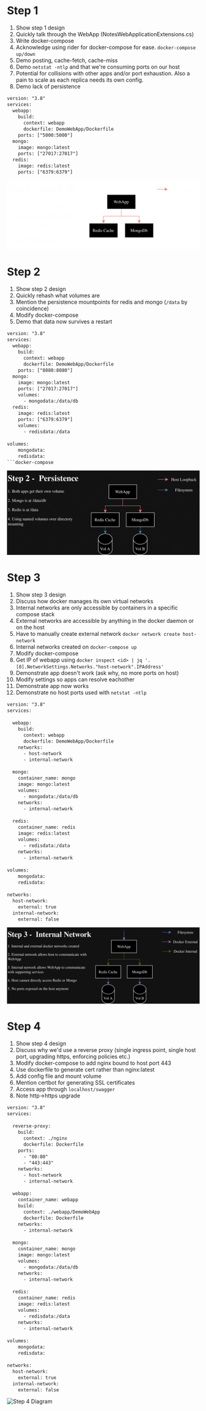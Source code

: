 # Step 1

1. Show step 1 design
1. Quickly talk through the WebApp (NotesWebApplicationExtensions.cs)
1. Write docker-compose
1. Acknowledge using rider for docker-compose for ease. `docker-compose up/down`
1. Demo posting, cache-fetch, cache-miss
1. Demo `netstat -ntlp` and that we're consuming ports on our host
1. Potential for collisions with other apps and/or port exhaustion. Also a pain to scale as each replica needs its own config.
1. Demo lack of persistence

```docker-compose
version: "3.8"
services:
  webapp:
    build:
      context: webapp
      dockerfile: DemoWebApp/Dockerfile
    ports: ["5000:5000"]
  mongo: 
    image: mongo:latest
    ports: ["27017:27017"]
  redis:
    image: redis:latest
    ports: ["6379:6379"]
```

![Step 1 Diagram](notes-assets/step-1.png)

# Step 2

1. Show step 2 design
1. Quickly rehash what volumes are
1. Mention the persistence mountpoints for redis and mongo (`/data` by coincidence)
1. Modify docker-compose
1. Demo that data now survives a restart

```
version: "3.8"
services:
  webapp:
    build:
      context: webapp
      dockerfile: DemoWebApp/Dockerfile
    ports: ["8080:8080"]
  mongo: 
    image: mongo:latest
    ports: ["27017:27017"]
    volumes: 
      - mongodata:/data/db
  redis:
    image: redis:latest
    ports: ["6379:6379"]
    volumes: 
      - redisdata:/data
    
volumes:
    mongodata:
    redisdata:
```docker-compose

```

![Step 2 Diagram](notes-assets/step-2.png)

# Step 3

1. Show step 3 design
1. Discuss how docker manages its own virtual networks
1. Internal networks are only accessible by containers in a specific compose stack
1. External networks are accessible by anything in the docker daemon or on the host
1. Have to manually create external network `docker network create host-network`
1. Internal networks created on `docker-compose up`
1. Modify docker-compose
1. Get IP of webapp using `docker inspect <id> | jq '.[0].NetworkSettings.Networks."host-network".IPAddress'`
1. Demonstrate app doesn't work (ask why, no more ports on host)
1. Modify settings so apps can resolve eachother
1. Demonstrate app now works
1. Demonstrate no host ports used with `netstat -ntlp`

```docker-compose
version: "3.8"
services:
  
  webapp:
    build:
      context: webapp
      dockerfile: DemoWebApp/Dockerfile
    networks:
      - host-network
      - internal-network
      
  mongo:
    container_name: mongo
    image: mongo:latest
    volumes: 
      - mongodata:/data/db
    networks:
      - internal-network
        
  redis:
    container_name: redis
    image: redis:latest
    volumes: 
      - redisdata:/data
    networks:
      - internal-network
    
volumes:
    mongodata:
    redisdata:

networks:
  host-network:
    external: true
  internal-network:
    external: false
```

![Step 3 Diagram](notes-assets/step-3.png)

# Step 4

1. Show step 4 design
1. Discuss why we'd use a reverse proxy (single ingress point, single host port, upgrading https, enforcing policies etc.)
1. Modify docker-compose to add nginx bound to host port 443
1. Use dockerfile to generate cert rather than nginx:latest
1. Add config file and mount volume
1. Mention certbot for generating SSL certificates
1. Access app through `localhost/swagger`
1. Note http->https upgrade

```docker-compose
version: "3.8"
services:
  
  reverse-proxy:
    build: 
      context: ./nginx
      dockerfile: Dockerfile
    ports:
      - "80:80"
      - "443:443"
    networks:
      - host-network
      - internal-network
  
  webapp:
    container_name: webapp
    build:
      context: ./webapp/DemoWebApp
      dockerfile: Dockerfile
    networks:
      - internal-network
      
  mongo:
    container_name: mongo
    image: mongo:latest
    volumes: 
      - mongodata:/data/db
    networks:
      - internal-network
        
  redis:
    container_name: redis
    image: redis:latest
    volumes: 
      - redisdata:/data
    networks:
      - internal-network
    
volumes:
    mongodata:
    redisdata:

networks:
  host-network:
    external: true
  internal-network:
    external: false
```

![Step 4 Diagram](notes-assets/step-4.png)
